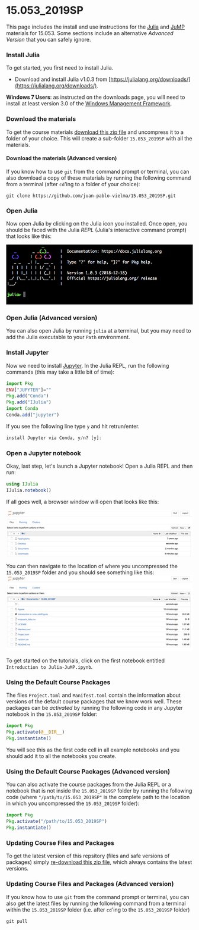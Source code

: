 # 15.053_2019SP

This page includes the install and use instructions for the [Julia](https://julialang.org) and [JuMP](https://github.com/JuliaOpt/JuMP.jl) materials for 15.053. Some sections include an alternative _Advanced Version_ that you can safely ignore. 

### Install Julia

To get started, you first need to install Julia.

 - Download and install Julia v1.0.3 from [https://julialang.org/downloads/](https://julialang.org/downloads/).

**Windows 7 Users**: as instructed on the downloads page, you will need to
install at least version 3.0 of the [Windows Management Framework](https://docs.microsoft.com/en-us/powershell/wmf/overview).

### Download the materials

To get the course materials [download this zip file](https://github.com/juan-pablo-vielma/15.053_2019SP/archive/master.zip) and uncompress it to a folder of your choice. This will create a sub-folder `15.053_2019SP` with all the materials. 

#### Download the materials (Advanced version)

If you know how to use `git` from the command prompt or terminal, you can also download a copy of these materials by running the following command from a terminal (after `cd`'ing to a folder of your choice):
```
git clone https://github.com/juan-pablo-vielma/15.053_2019SP.git
```

### Open Julia

Now open Julia by clicking on the Julia icon you installed. Once open, you should be faced with the Julia *REPL* (Julia's interactive command prompt) that looks like this:

![Julia REPL](figures/repl.png)

### Open Julia (Advanced version)

You can also open Julia by running `julia` at a terminal, but you may need to add the Julia executable to your `Path` environment. 

### Install Jupyter

Now we need to install [Jupyter](http://jupyter.org/).
In the Julia REPL, run the following commands (this may take a little bit of time):
```julia
import Pkg
ENV["JUPYTER"]=""
Pkg.add("Conda")
Pkg.add("IJulia")
import Conda
Conda.add("jupyter")
```
If you see the following line type `y` and hit retrun/enter. 
```julia
install Jupyter via Conda, y/n? [y]:
```

### Open a Jupyter notebook

Okay, last step, let's launch a Jupyter notebook! Open a Julia REPL and then run:
```julia
using IJulia
IJulia.notebook()
```

If all goes well, a browser window will open that looks like this:

![jupyer_notebook](figures/jupyter_root.png)

You can then navigate to the location of where you uncompressed the `15.053_2019SP` folder and you should see something like this: 
![jupyer_notebook](figures/jupyter.png)

To get started on the tutorials, click on the first notebook entitled `Introduction to Julia-JuMP.ipynb`.

### Using the Default Course Packages

The files `Project.toml` and `Manifest.toml` contain the information about versions of the default course packages that we know work well. These packages can be _activated_ by running the following code in any Jupyter notebook in the `15.053_2019SP` folder:
```julia
import Pkg
Pkg.activate(@__DIR__)
Pkg.instantiate()
```
You will see this as the first code cell in all example notebooks and you should add it to all the notebooks you create.

### Using the Default Course Packages (Advanced version)

You can also activate the course packages from the Julia REPL or a notebook that is not inside  the `15.053_2019SP` folder by running the following code (where `"/path/to/15.053_2019SP"` is the complete path to the location in which you uncompressed the `15.053_2019SP` folder):
```julia
import Pkg
Pkg.activate("/path/to/15.053_2019SP")
Pkg.instantiate()
```


### Updating Course Files and Packages
To get the latest version of this repsitory (files and safe versions of packages) simply [re-download this zip file](https://github.com/juan-pablo-vielma/15.053_2019SP/archive/master.zip), which always contains the latest versions. 

### Updating Course Files and Packages (Advanced version)
If you know how to use `git` from the command prompt or terminal, you can also get the latest files by running the following command from a terminal within the `15.053_2019SP` folder (i.e. after `cd`'ing to the `15.053_2019SP` folder)
```
git pull
```
